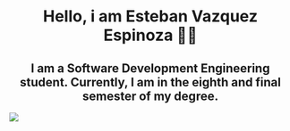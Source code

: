 <div align="center">
<h1 align="center">Hello, i am Esteban Vazquez Espinoza</a> 👋🏽</h1>
<h2 align="center"> I am a Software Development Engineering student. Currently, I am in the eighth and final semester of my degree.</a> </h2>
</div>
<img src="https://i.ibb.co/ySnPGJv/ING-DESARROLLO-SOFTWARE-page-0001.png">
